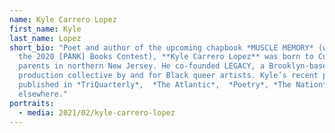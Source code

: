 ```yaml
---
name: Kyle Carrero Lopez
first_name: Kyle
last_name: Lopez
short_bio: "Poet and author of the upcoming chapbook *MUSCLE MEMORY* (winner of
  the 2020 [PANK] Books Contest), **Kyle Carrero Lopez** was born to Cuban
  parents in northern New Jersey. He co-founded LEGACY, a Brooklyn-based
  production collective by and for Black queer artists. Kyle’s recent poems are
  published in *TriQuarterly*,  *The Atlantic*,  *Poetry*, *The Nation*, and
  elsewhere."
portraits:
  - media: 2021/02/kyle-carrero-lopez
---
```

